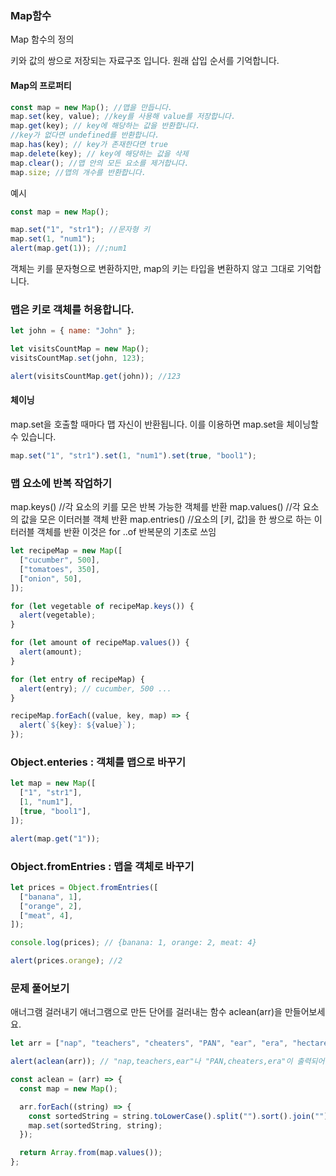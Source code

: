 ### Map함수

Map 함수의 정의

키와 값의 쌍으로 저장되는 자료구조 입니다.
원래 삽입 순서를 기억합니다.

#### Map의 프로퍼티

```js
const map = new Map(); //맵을 만듭니다.
map.set(key, value); //key를 사용해 value를 저장합니다.
map.get(key); // key에 해당하는 값을 반환합니다.
//key가 없다면 undefined를 반환합니다.
map.has(key); // key가 존재한다면 true
map.delete(key); // key에 해당하는 값을 삭제
map.clear(); //맵 안의 모든 요소를 제거합니다.
map.size; //맵의 개수를 반환합니다.
```

예시

```js
const map = new Map();

map.set("1", "str1"); //문자형 키
map.set(1, "num1");
alert(map.get(1)); //;num1
```

객체는 키를 문자형으로 변환하지만,
map의 키는 타입을 변환하지 않고 그대로 기억합니다.

### 맵은 키로 객체를 허용합니다.

```js
let john = { name: "John" };

let visitsCountMap = new Map();
visitsCountMap.set(john, 123);

alert(visitsCountMap.get(john)); //123
```

#### 체이닝

map.set을 호출할 때마다 맵 자신이 반환됩니다.
이를 이용하면 map.set을 체이닝할 수 있습니다.

```js
map.set("1", "str1").set(1, "num1").set(true, "bool1");
```

### 맵 요소에 반복 작업하기

map.keys() //각 요소의 키를 모은 반복 가능한 객체를 반환
map.values() //각 요소의 값을 모은 이터러블 객체 반환
map.entries() //요소의 [키, 값]을 한 쌍으로 하는 이터러블 객체를 반환
이것은 for ..of 반복문의 기초로 쓰임

```js
let recipeMap = new Map([
  ["cucumber", 500],
  ["tomatoes", 350],
  ["onion", 50],
]);

for (let vegetable of recipeMap.keys()) {
  alert(vegetable);
}

for (let amount of recipeMap.values()) {
  alert(amount);
}

for (let entry of recipeMap) {
  alert(entry); // cucumber, 500 ...
}

recipeMap.forEach((value, key, map) => {
  alert(`${key}: ${value}`);
});
```

### Object.enteries : 객체를 맵으로 바꾸기

```js
let map = new Map([
  ["1", "str1"],
  [1, "num1"],
  [true, "bool1"],
]);

alert(map.get("1"));
```

### Object.fromEntries : 맵을 객체로 바꾸기

```js
let prices = Object.fromEntries([
  ["banana", 1],
  ["orange", 2],
  ["meat", 4],
]);

console.log(prices); // {banana: 1, orange: 2, meat: 4}

alert(prices.orange); //2
```

### 문제 풀어보기

애너그램 걸러내기
애너그램으로 만든 단어를 걸러내는 함수 aclean(arr)을 만들어보세요.

```js
let arr = ["nap", "teachers", "cheaters", "PAN", "ear", "era", "hectares"];

alert(aclean(arr)); // "nap,teachers,ear"나 "PAN,cheaters,era"이 출력되어야 합니다.
```

```js
const aclean = (arr) => {
  const map = new Map();

  arr.forEach((string) => {
    const sortedString = string.toLowerCase().split("").sort().join("");
    map.set(sortedString, string);
  });

  return Array.from(map.values());
};
```
